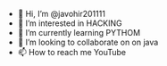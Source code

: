 - 👋 Hi, I’m @javohir201111
- 👀 I’m interested in HACKING
- 🌱 I’m currently learning PYTHOM
- 💞️ I’m looking to collaborate on on java
- 📫 How to reach me YouTube

<!---
javohir201111/javohir201111 is a ✨ special ✨ repository because its `README.md` (this file) appears on your GitHub profile.
You can click the Preview link to take a look at your changes.
--->
